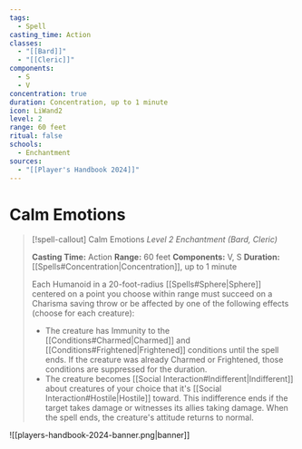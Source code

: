 ```yaml
---
tags:
  - Spell
casting_time: Action
classes:
  - "[[Bard]]"
  - "[[Cleric]]"
components:
  - S
  - V
concentration: true
duration: Concentration, up to 1 minute
icon: LiWand2
level: 2
range: 60 feet
ritual: false
schools:
  - Enchantment
sources:
  - "[[Player's Handbook 2024]]"
---
```


# Calm Emotions

>[!spell-callout] Calm Emotions
>_Level 2 Enchantment (Bard, Cleric)_
>
>**Casting Time:** Action
>**Range:** 60 feet
>**Components:** V, S
>**Duration:** [[Spells#Concentration\|Concentration]], up to 1 minute
>
>Each Humanoid in a 20-foot-radius [[Spells#Sphere\|Sphere]] centered on a point you choose within range must succeed on a Charisma saving throw or be affected by one of the following effects (choose for each creature):
>
>- The creature has Immunity to the [[Conditions#Charmed\|Charmed]] and [[Conditions#Frightened\|Frightened]] conditions until the spell ends. If the creature was already Charmed or Frightened, those conditions are suppressed for the duration.
>- The creature becomes [[Social Interaction#Indifferent\|Indifferent]] about creatures of your choice that it's [[Social Interaction#Hostile\|Hostile]] toward. This indifference ends if the target takes damage or witnesses its allies taking damage. When the spell ends, the creature's attitude returns to normal.


![[players-handbook-2024-banner.png|banner]]
